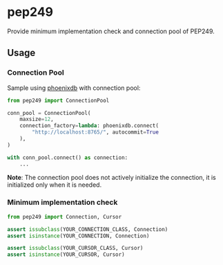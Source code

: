 # pep249

Provide minimum implementation check and connection pool of PEP249.

## Usage

### Connection Pool

Sample using [phoenixdb](https://pypi.org/project/phoenixdb/) with connection pool:

```python
from pep249 import ConnectionPool

conn_pool = ConnectionPool(
    maxsize=12,
    connection_factory=lambda: phoenixdb.connect(
        "http://localhost:8765/", autocommit=True
    ),
)

with conn_pool.connect() as connection:
    ...
```

**Note**: The connection pool does not actively initialize the connection, it is initialized only when it is needed.

### Minimum implementation check

```python
from pep249 import Connection, Cursor

assert issubclass(YOUR_CONNECTION_CLASS, Connection)
assert isinstance(YOUR_CONNECTION, Connection)

assert issubclass(YOUR_CURSOR_CLASS, Cursor)
assert isinstance(YOUR_CURSOR, Cursor)
```
